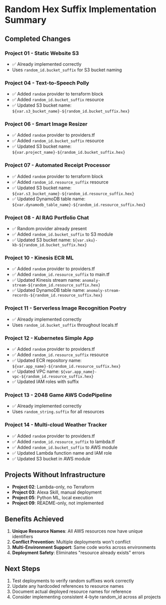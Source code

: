 # Random Hex Suffix Implementation Summary

## Completed Changes

### Project 01 - Static Website S3
- ✅ Already implemented correctly
- Uses `random_id.bucket_suffix` for S3 bucket naming

### Project 04 - Text-to-Speech Polly
- ✅ Added `random` provider to terraform block
- ✅ Added `random_id.bucket_suffix` resource
- ✅ Updated S3 bucket name: `${var.s3_bucket_name}-${random_id.bucket_suffix.hex}`

### Project 06 - Smart Image Resizer
- ✅ Added `random` provider to providers.tf
- ✅ Added `random_id.bucket_suffix` resource
- ✅ Updated S3 bucket name: `${var.project_name}-${random_id.bucket_suffix.hex}`

### Project 07 - Automated Receipt Processor
- ✅ Added `random` provider to terraform block
- ✅ Added `random_id.resource_suffix` resource
- ✅ Updated S3 bucket name: `${var.s3_bucket_name}-${random_id.resource_suffix.hex}`
- ✅ Updated DynamoDB table name: `${var.dynamodb_table_name}-${random_id.resource_suffix.hex}`

### Project 08 - AI RAG Portfolio Chat
- ✅ Random provider already present
- ✅ Added `random_id.bucket_suffix` to S3 module
- ✅ Updated S3 bucket name: `${var.sku}-kb-${random_id.bucket_suffix.hex}`

### Project 10 - Kinesis ECR ML
- ✅ Added `random` provider to providers.tf
- ✅ Added `random_id.resource_suffix` to main.tf
- ✅ Updated Kinesis stream name: `anomaly-stream-${random_id.resource_suffix.hex}`
- ✅ Updated DynamoDB table name: `anomaly-stream-records-${random_id.resource_suffix.hex}`

### Project 11 - Serverless Image Recognition Poetry
- ✅ Already implemented correctly
- Uses `random_id.bucket_suffix` throughout locals.tf

### Project 12 - Kubernetes Simple App
- ✅ Added `random` provider to providers.tf
- ✅ Added `random_id.resource_suffix` resource
- ✅ Updated ECR repository name: `${var.app_name}-${random_id.resource_suffix.hex}`
- ✅ Updated VPC name: `${var.app_name}-vpc-${random_id.resource_suffix.hex}`
- ✅ Updated IAM roles with suffix

### Project 13 - 2048 Game AWS CodePipeline
- ✅ Already implemented correctly
- Uses `random_string.suffix` for all resources

### Project 14 - Multi-cloud Weather Tracker
- ✅ Added `random` provider to providers.tf
- ✅ Added `random_id.resource_suffix` to lambda.tf
- ✅ Added `random_id.bucket_suffix` to AWS module
- ✅ Updated Lambda function name and IAM role
- ✅ Updated S3 bucket in AWS module

## Projects Without Infrastructure
- **Project 02**: Lambda-only, no Terraform
- **Project 03**: Alexa Skill, manual deployment
- **Project 05**: Python ML, local execution
- **Project 09**: README-only, not implemented

## Benefits Achieved
1. **Unique Resource Names**: All AWS resources now have unique identifiers
2. **Conflict Prevention**: Multiple deployments won't conflict
3. **Multi-Environment Support**: Same code works across environments
4. **Deployment Safety**: Eliminates "resource already exists" errors

## Next Steps
1. Test deployments to verify random suffixes work correctly
2. Update any hardcoded references to resource names
3. Document actual deployed resource names for reference
4. Consider implementing consistent 4-byte random_id across all projects